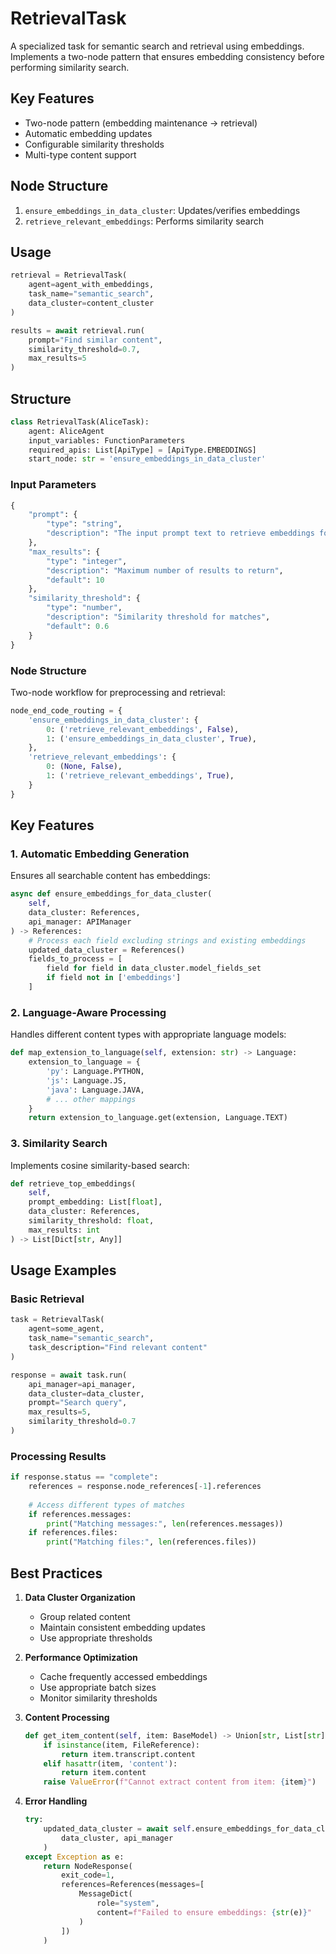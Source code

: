 # RetrievalTask

A specialized task for semantic search and retrieval using embeddings. Implements a two-node pattern that ensures embedding consistency before performing similarity search.

## Key Features
- Two-node pattern (embedding maintenance → retrieval)
- Automatic embedding updates
- Configurable similarity thresholds
- Multi-type content support

## Node Structure
1. `ensure_embeddings_in_data_cluster`: Updates/verifies embeddings
2. `retrieve_relevant_embeddings`: Performs similarity search

## Usage
```python
retrieval = RetrievalTask(
    agent=agent_with_embeddings,
    task_name="semantic_search",
    data_cluster=content_cluster
)

results = await retrieval.run(
    prompt="Find similar content",
    similarity_threshold=0.7,
    max_results=5
)
```

## Structure

```python
class RetrievalTask(AliceTask):
    agent: AliceAgent
    input_variables: FunctionParameters
    required_apis: List[ApiType] = [ApiType.EMBEDDINGS]
    start_node: str = 'ensure_embeddings_in_data_cluster'
```

### Input Parameters
```python
{
    "prompt": {
        "type": "string",
        "description": "The input prompt text to retrieve embeddings for"
    },
    "max_results": {
        "type": "integer",
        "description": "Maximum number of results to return",
        "default": 10
    },
    "similarity_threshold": {
        "type": "number",
        "description": "Similarity threshold for matches",
        "default": 0.6
    }
}
```

### Node Structure
Two-node workflow for preprocessing and retrieval:
```python
node_end_code_routing = {
    'ensure_embeddings_in_data_cluster': {
        0: ('retrieve_relevant_embeddings', False),
        1: ('ensure_embeddings_in_data_cluster', True),
    },
    'retrieve_relevant_embeddings': {
        0: (None, False),
        1: ('retrieve_relevant_embeddings', True),
    }
}
```

## Key Features

### 1. Automatic Embedding Generation
Ensures all searchable content has embeddings:
```python
async def ensure_embeddings_for_data_cluster(
    self,
    data_cluster: References,
    api_manager: APIManager
) -> References:
    # Process each field excluding strings and existing embeddings
    updated_data_cluster = References()
    fields_to_process = [
        field for field in data_cluster.model_fields_set
        if field not in ['embeddings']
    ]
```

### 2. Language-Aware Processing
Handles different content types with appropriate language models:
```python
def map_extension_to_language(self, extension: str) -> Language:
    extension_to_language = {
        'py': Language.PYTHON,
        'js': Language.JS,
        'java': Language.JAVA,
        # ... other mappings
    }
    return extension_to_language.get(extension, Language.TEXT)
```

### 3. Similarity Search
Implements cosine similarity-based search:
```python
def retrieve_top_embeddings(
    self,
    prompt_embedding: List[float],
    data_cluster: References,
    similarity_threshold: float,
    max_results: int
) -> List[Dict[str, Any]]
```

## Usage Examples

### Basic Retrieval
```python
task = RetrievalTask(
    agent=some_agent,
    task_name="semantic_search",
    task_description="Find relevant content"
)

response = await task.run(
    api_manager=api_manager,
    data_cluster=data_cluster,
    prompt="Search query",
    max_results=5,
    similarity_threshold=0.7
)
```

### Processing Results
```python
if response.status == "complete":
    references = response.node_references[-1].references
    
    # Access different types of matches
    if references.messages:
        print("Matching messages:", len(references.messages))
    if references.files:
        print("Matching files:", len(references.files))
```

## Best Practices

1. **Data Cluster Organization**
   - Group related content
   - Maintain consistent embedding updates
   - Use appropriate thresholds

2. **Performance Optimization**
   - Cache frequently accessed embeddings
   - Use appropriate batch sizes
   - Monitor similarity thresholds

3. **Content Processing**
   ```python
   def get_item_content(self, item: BaseModel) -> Union[str, List[str]]:
       if isinstance(item, FileReference):
           return item.transcript.content
       elif hasattr(item, 'content'):
           return item.content
       raise ValueError(f"Cannot extract content from item: {item}")
   ```

4. **Error Handling**
   ```python
   try:
       updated_data_cluster = await self.ensure_embeddings_for_data_cluster(
           data_cluster, api_manager
       )
   except Exception as e:
       return NodeResponse(
           exit_code=1,
           references=References(messages=[
               MessageDict(
                   role="system",
                   content=f"Failed to ensure embeddings: {str(e)}"
               )
           ])
       )
   ```